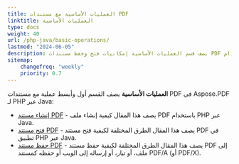 ```yaml
---
title: العمليات الأساسية مع مستندات PDF
linktitle: العمليات الأساسية
type: docs
weight: 40
url: /php-java/basic-operations/
lastmod: "2024-06-05"
description: يصف قسم العمليات الأساسية إمكانيات فتح وحفظ مستندات PDF باستخدام Aspose.PDF لـ PHP عبر Java.
sitemap:
    changefreq: "weekly"
    priority: 0.7
---
```


**العمليات الأساسية** يصف القسم أول وأبسط عملية مع مستندات PDF في Aspose.PDF لـ PHP عبر Java:

- [إنشاء مستند PDF](/pdf/php-java/create-document/) - يصف هذا المقال كيفية إنشاء ملف PDF باستخدام PHP عبر Java.
- [فتح مستند PDF](/pdf/php-java/open-pdf-document/) - يصف هذا المقال الطرق المختلفة لكيفية فتح مستند PDF في تطبيق PHP عبر Java.
- [حفظ مستند PDF](/pdf/php-java/save-pdf-document/) - يصف هذا المقال الطرق المختلفة لكيفية حفظ مستند PDF إلى ملف، أو تيار، أو إرساله إلى الويب أو حفظه كمستند PDF/A (أو PDF/X).